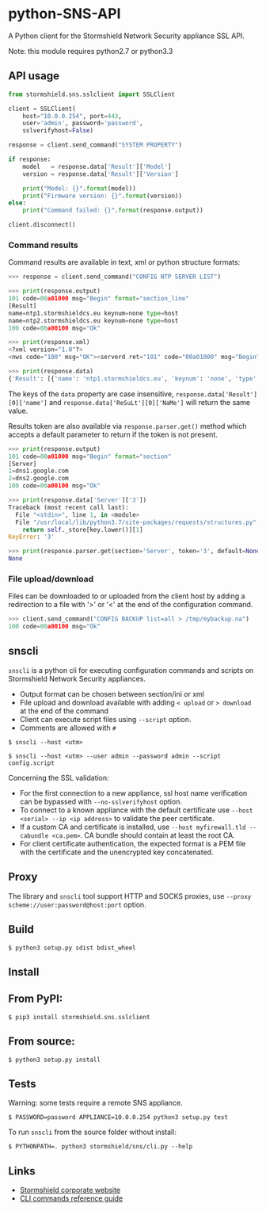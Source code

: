 # python-SNS-API

A Python client for the Stormshield Network Security appliance SSL API.

Note: this module requires python2.7 or python3.3

## API usage

```python
from stormshield.sns.sslclient import SSLClient

client = SSLClient(
    host="10.0.0.254", port=443,
    user='admin', password='password',
    sslverifyhost=False)

response = client.send_command("SYSTEM PROPERTY")

if response:
    model   = response.data['Result']['Model']
    version = response.data['Result']['Version']

    print("Model: {}".format(model))
    print("Firmware version: {}".format(version))
else:
    print("Command failed: {}".format(response.output))

client.disconnect()

```

### Command results

Command results are available in text, xml or python structure formats:

```python
>>> response = client.send_command("CONFIG NTP SERVER LIST")

>>> print(response.output)
101 code=00a01000 msg="Begin" format="section_line"
[Result]
name=ntp1.stormshieldcs.eu keynum=none type=host
name=ntp2.stormshieldcs.eu keynum=none type=host
100 code=00a00100 msg="Ok"

>>> print(response.xml)
<?xml version="1.0"?>
<nws code="100" msg="OK"><serverd ret="101" code="00a01000" msg="Begin"><data format="section_line"><section title="Result"><line><key name="name" value="ntp1.stormshieldcs.eu"/><key name="keynum" value="none"/><key name="type" value="host"/></line><line><key name="name" value="ntp2.stormshieldcs.eu"/><key name="keynum" value="none"/><key name="type" value="host"/></line></section></data></serverd><serverd ret="100" code="00a00100" msg="Ok"></serverd></nws>

>>> print(response.data)
{'Result': [{'name': 'ntp1.stormshieldcs.eu', 'keynum': 'none', 'type': 'host'}, {'name': 'ntp2.stormshieldcs.eu', 'keynum': 'none', 'type': 'host'}]}

```

The keys of the `data` property are case insensitive, `response.data['Result'][0]['name']` and `response.data['ReSuLt'][0]['NaMe']` will return the same value.

Results token are also available via `response.parser.get()` method which accepts a default parameter to return if the token is not present.

```python
>>> print(response.output)
101 code=00a01000 msg="Begin" format="section"
[Server]
1=dns1.google.com
2=dns2.google.com
100 code=00a00100 msg="Ok"

>>> print(response.data['Server']['3'])
Traceback (most recent call last):
  File "<stdin>", line 1, in <module>
  File "/usr/local/lib/python3.7/site-packages/requests/structures.py", line 52, in __getitem__
    return self._store[key.lower()][1]
KeyError: '3'

>>> print(response.parser.get(section='Server', token='3', default=None))
None

```

### File upload/download

Files can be downloaded to or uploaded from the client host by adding a redirection to a file with '>' or '<' at the end of the configuration command.

```python
>>> client.send_command("CONFIG BACKUP list=all > /tmp/mybackup.na")
100 code=00a00100 msg="Ok"
```

## snscli

 `snscli` is a python cli for executing configuration commands and scripts on Stormshield Network Security appliances.

* Output format can be chosen between section/ini or xml
* File upload and download available with adding `< upload` or `> download` at the end of the command
* Client can execute script files using `--script` option.
* Comments are allowed with `#`

`$ snscli --host <utm>`

`$ snscli --host <utm> --user admin --password admin --script config.script`

Concerning the SSL validation:

* For the first connection to a new appliance, ssl host name verification can be bypassed with `--no-sslverifyhost` option.
* To connect to a known appliance with the default certificate use `--host <serial> --ip <ip address>` to validate the peer certificate.
* If a custom CA and certificate is installed, use `--host myfirewall.tld --cabundle <ca.pem>`. CA bundle should contain at least the root CA.
* For client certificate authentication, the expected format is a PEM file with the certificate and the unencrypted key concatenated.

## Proxy

The library and `snscli` tool support HTTP and SOCKS proxies, use `--proxy scheme://user:password@host:port` option.


## Build

`$ python3 setup.py sdist bdist_wheel`


## Install

## From PyPI:

`$ pip3 install stormshield.sns.sslclient`

## From source:

`$ python3 setup.py install`


## Tests

Warning: some tests require a remote SNS appliance.

`$ PASSWORD=password APPLIANCE=10.0.0.254 python3 setup.py test`


To run `snscli` from the source folder without install:

`$ PYTHONPATH=. python3 stormshield/sns/cli.py --help`


## Links

* [Stormshield corporate website](https://www.stormshield.com)
* [CLI commands reference guide](https://documentation.stormshield.eu/SNS/v3/en/Content/CLI_Serverd_Commands_reference_Guide_v3/Introduction.htm)

